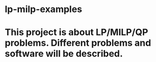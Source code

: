 # lp-milp-examples

# This project is about LP/MILP/QP problems. Different problems and software will be described. 

